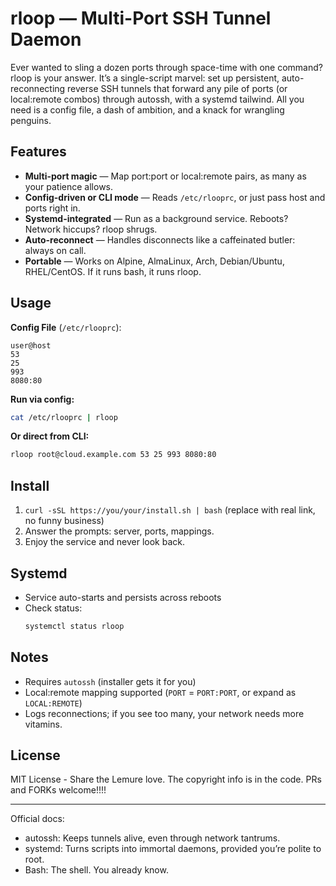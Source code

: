 # rloop — Multi-Port SSH Tunnel Daemon

Ever wanted to sling a dozen ports through space-time with one command? rloop is your answer. It’s a single-script marvel: set up persistent, auto-reconnecting reverse SSH tunnels that forward any pile of ports (or local:remote combos) through autossh, with a systemd tailwind. All you need is a config file, a dash of ambition, and a knack for wrangling penguins.

## Features

- **Multi-port magic** — Map port:port or local:remote pairs, as many as your patience allows.
- **Config-driven or CLI mode** — Reads `/etc/rlooprc`, or just pass host and ports right in.
- **Systemd-integrated** — Run as a background service. Reboots? Network hiccups? rloop shrugs.
- **Auto-reconnect** — Handles disconnects like a caffeinated butler: always on call.
- **Portable** — Works on Alpine, AlmaLinux, Arch, Debian/Ubuntu, RHEL/CentOS. If it runs bash, it runs rloop.

## Usage

**Config File** (`/etc/rlooprc`):
```
user@host
53
25
993
8080:80
```

**Run via config:**
```bash
cat /etc/rlooprc | rloop
```

**Or direct from CLI:**
```bash
rloop root@cloud.example.com 53 25 993 8080:80
```

## Install

1. `curl -sSL https://you/your/install.sh | bash` (replace with real link, no funny business)
2. Answer the prompts: server, ports, mappings.
3. Enjoy the service and never look back.

## Systemd

- Service auto-starts and persists across reboots
- Check status:
  ```bash
  systemctl status rloop
  ```

## Notes

- Requires `autossh` (installer gets it for you)
- Local:remote mapping supported (`PORT` = `PORT:PORT`, or expand as `LOCAL:REMOTE`)
- Logs reconnections; if you see too many, your network needs more vitamins.

## License

MIT License - Share the Lemure love. The copyright info is in the code. PRs and FORKs welcome!!!!

***

Official docs:	
- autossh: Keeps tunnels alive, even through network tantrums.	
- systemd: Turns scripts into immortal daemons, provided you’re polite to root.  
- Bash: The shell. You already know.

